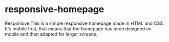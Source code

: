 # responsive-homepage
Responsive 
This is a simple responsive homepage made in HTML and CSS. It's mobile first, that means that the homepage has been designed on mobile and then adapted for larger screens.
